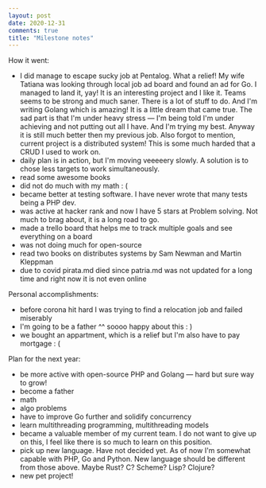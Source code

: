 ```yaml
---
layout: post
date: 2020-12-31
comments: true
title: "Milestone notes"
---
```


How it went: 
- I did manage to escape sucky job at Pentalog. What a relief! My wife Tatiana was looking through local job ad board
  and found an ad for Go. I managed to land it, yay! It is an interesting project and I like it. Teams seems to be
  strong and much saner. There is a lot of stuff to do. And I'm writing Golang which is amazing! It is a little dream
  that came true. The sad part is that I'm under heavy stress — I'm being told I'm under achieving and not putting out
  all I have. And I'm trying my best. Anyway it is still much better then my previous job. 
  Also forgot to mention, current project is a distributed system! This is some much harded that a CRUD I used to work
  on. 
- daily plan is in action, but I'm moving veeeeery slowly. A solution is to chose less targets to work simultaneously.   
- read some awesome books 
- did not do much with my math : (
- became better at testing software. I have never wrote that many tests being a PHP dev. 
- was active at hacker rank and now I have 5 stars at Problem solving. Not much to brag about, it is a long road to go. 
- made a trello board that helps me to track multiple goals and see everything on a board 
- was not doing much for open-source 
- read two books on distributes systems by Sam Newman and Martin Kleppman
- due to covid pirata.md died since patria.md was not updated for a long time and right now it is not even online 



Personal accomplishments:
- before corona hit hard I was trying to find a relocation job and failed miserably
- I'm going to be a father ^^ soooo happy about this : ) 
- we bought an appartment, which is a relief but I'm also have to pay mortgage : (


Plan for the next year:
- be more active with open-source PHP and Golang — hard but sure way to grow! 
- become a father 
- math
- algo problems 
- have to improve Go further and solidify concurrency 
- learn multithreading programming, multithreading models
- became a valuable member of my current team. I do not want to give up on this, I feel like there is so much to learn
  on this position. 
- pick up new language. Have not decided yet. As of now I'm somewhat capable with PHP, Go and Python. New language
  should be different from those above. Maybe Rust? C? Scheme? Lisp? Clojure? 
- new pet project! 

